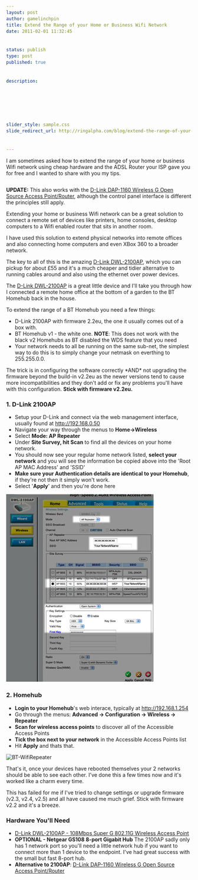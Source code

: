 ```yaml
---
layout: post
author: gamelinchpin
title: Extend the Range of your Home or Business Wifi Network
date: 2011-02-01 11:32:45


status: publish
type: post
published: true


description:






slider_style: sample.css
slide_redirect_url: http://ringalpha.com/blog/extend-the-range-of-your-home-or-business-wifi-network/


---
```

I am sometimes asked how to extend the range of your home or business
Wifi network using cheap hardware and the ADSL Router your ISP gave you
for free and I wanted to share with you my tips.

<div style="float: left;">



</div>

<div style="float: left;">



</div>

<div style="clear:both">

</div>

<div class="note">

**UPDATE:** This also works with the [D-Link DAP-1160 Wireless G Open Source Access
Point/Router](http://www.amazon.co.uk/gp/product/B000VS08QC/ref=as_li_ss_tl?ie=UTF8&tag=gamedevelcons-21&linkCode=as2&camp=1634&creative=19450&creativeASIN=B000VS08QC), although the control panel interface is different the principles still
apply.

</div>

Extending your home or business Wifi network can be a great solution to
connect a remote set of devices like printers, home consoles, desktop
computers to a Wifi enabled router that sits in another room.

I have used this solution to extend physical networks into remote
offices and also connecting home computers and even XBox 360 to a
broader network.

The key to all of this is the amazing [D-Link
DWL-2100AP](http://www.amazon.co.uk/gp/product/B00019EYVG?ie=UTF8&tag=gamedevelcons-21&linkCode=as2&camp=1634&creative=19450&creativeASIN=B00019EYVG), which you can pickup for about £55 and it's a much cheaper and tidier alternative to running cables around and also using the ethernet over power devices.

The [D-Link
DWL-2100AP](http://www.amazon.co.uk/gp/product/B00019EYVG?ie=UTF8&tag=gamedevelcons-21&linkCode=as2&camp=1634&creative=19450&creativeASIN=B00019EYVG) is a great little device and I'll take you through how I connected a remote home office at the bottom of a garden to the BT Homehub back in the house.

To extend the range of a BT Homehub you need a few
things:

-   D-Link 2100AP with firmware 2.2eu, the one it usually comes out of a
    box with.
-   BT Homehub v1 - the white one. **NOTE**: This does not work with the
    black v2 Homehubs as BT disabled the WDS feature that you need
-   Your network needs to all be running on the same sub-net, the
    simplest way to do this is to simply change your netmask on
    everthing to 255.255.0.0.

The trick is in configuring the software correctly \*AND\* not upgrading
the firmware beyond the build-in v2.2eu as the newer versions tend to
cause more incompatibilities and they don't add or fix any problems
you'll have with this configuration. **Stick with firmware v2.2eu.**

### 1. D-Link 2100AP

-   Setup your D-Link and connect via the web management interface,
    usually found at <http://192.168.0.50>
-   Navigate your way through the menus to **Home->Wireless**
-   Select **Mode: AP Repeater**
-   Under **Site Survey, hit Scan** to find all the devices on your home
    network.
-   You should now see your regular home network listed, **select your
    network** and you will see the information be copied above into the
    'Root AP MAC Address' and 'SSID'
-   **Make sure your Authentication details are identical to your
    Homehub**, if they're not then it simply won't work.
-   Select '**Apply**' and then you're done here

![](assets/Dl-WifiRepeater.jpg "Dl-WifiRepeater")

### 2. Homehub

-   **Login to your Homehub**'s web interace, typically
    at <http://192.168.1.254>
-   Go through the menus: **Advanced -> Configuration -> Wireless ->
    Repeater**
-   **Scan for wireless access points** to discover all of the
    Accessible Access Points
-   **Tick the box next to your network** in the Accessible Access
    Points list
-   Hit **Apply** and thats that.

![](assets/BT-WifiRepeater.jpg "BT-WifiRepeater")

That's it, once your devices have rebooted themselves your 2 networks
should be able to see each other. I've done this a few times now and
it's worked like a charm every time.

This has failed for me if I've tried to change settings or upgrade
firmware (v2.3, v2.4, v2.5) and all have caused me much grief. Stick
with firmware v2.2 and it's a breeze.

### Hardware You'll Need

-   [D-Link DWL-2100AP - 108Mbps Super G 802.11G Wireless Access
    Point](http://www.amazon.co.uk/gp/product/B00019EYVG?ie=UTF8&tag=gamedevelcons-21&linkCode=as2&camp=1634&creative=19450&creativeASIN=B00019EYVG)
-   **OPTIONAL - Netgear GS108 8-port Gigabit Hub**
     The 2100AP sadly only has 1 network port so you'll need a little
    network hub if you want to connect more than 1 device to the
    endpoint.
     I've had great success with the small but fast 8-port hub.
-   **Alternative to 2100AP**: [D-Link DAP-1160 Wireless G Open Source
    Access
    Point/Router](http://www.amazon.co.uk/gp/product/B000VS08QC/ref=as_li_ss_tl?ie=UTF8&tag=gamedevelcons-21&linkCode=as2&camp=1634&creative=19450&creativeASIN=B000VS08QC)

